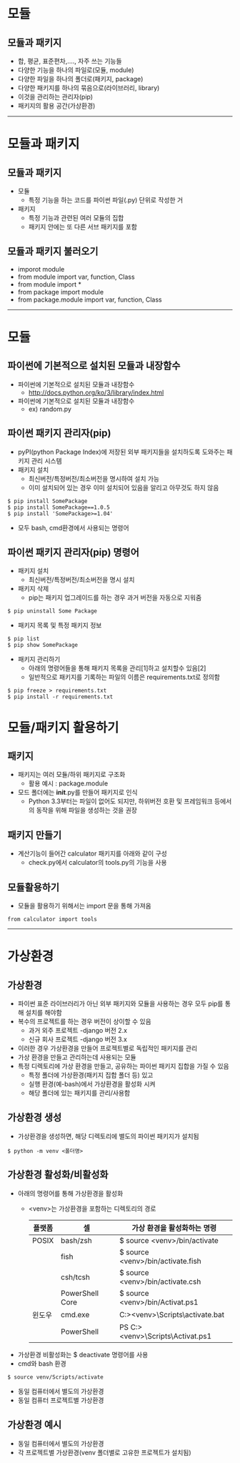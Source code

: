 # 모듈
## 모듈과 패키지
- 합, 평균, 표준편차,...., 자주 쓰는 기능들
- 다양한 기능을 하나의 파일로(모듈, module)
- 다양한 파일을 하나의 폴더로(패키지, package)
- 다양한 패키지를 하나의 묶음으로(라이브러리, library)
- 이것을 관리하는 관리자(pip)
- 패키지의 활용 공간(가상환경)
-----------------------------
# 모듈과 패키지
## 모듈과 패키지
- 모듈
  - 특정 기능을 하는 코드를 파이썬 파일(.py) 단위로 작성한 거
- 패키지
  - 특정 기능과 관련된 여러 모듈의 집합
  - 패키지 안에는 또 다른 서브 패키지를 포함
## 모듈과 패키지 불러오기
- imporot module
- from module import var, function, Class
- from module import *
- from package import module
- from package.module import var, function, Class
-----------------------------
# 모듈
## 파이썬에 기본적으로 설치된 모듈과 내장함수
- 파이썬에 기본적으로 설치된 모듈과 내장함수
  - http://docs.python.org/ko/3/library/index.html
- 파이썬에 기본적으로 설치된 모듈과 내장함수
  - ex) random.py
## 파이썬 패키지 관리자(pip)
- pyPI(python Package Index)에 저장된 외부 패키지들을 설치하도록 도와주는 패키지 관리 시스템
- 패키지 설치
  - 최신버전/특정버전/최소버전을 명시하여 설치 가능
  - 이미 설치되어 있는 경우 이미 설치되어 있음을 알리고 아무것도 하지 않음
```
$ pip install SomePackage
$ pip install SomePackage==1.0.5
$ pip install 'SomePackage>=1.04'
```
- 모두 bash, cmd환경에서 사용되는 명령어
## 파이썬 패키지 관리자(pip) 명령어
- 패키지 설치
  - 최신버전/특정버전/최소버전을 명시 설치
- 패키지 삭제
  - pip는 패키지 업그레이드를 하는 경우 과거 버전을 자동으로 지워줌
```
$ pip uninstall Some Package
```
- 패키지 목록 및 특정 패키지 정보
```
$ pip list
$ pip show SomePackage
```
- 패키지 관리하기
  - 아래의 명령어들을 통해 패키지 목록을 관리[1]하고 설치할수 있음[2]
  - 일반적으로 패키지를 기록하는 파일의 이름은 requirements.txt로 정의함
```
$ pip freeze > requirements.txt
$ pip install -r requirements.txt
```
# 모듈/패키지 활용하기
## 패키지
- 패키지는 여러 모듈/하위 패키지로 구조화
  - 활용 예시 : package.module
- 모드 폴더에는 __init__.py를 만들어 패키지로 인식
  - Python 3.3부터는 파일이 없어도 되지만, 하위버전 호환 및 프레임워크 등에서의 동작을 위해 파일을 생성하는 것을 권장 
## 패키지 만들기
- 계산기능이 들어간 calculator 패키지를 아래와 같이 구성
  - check.py에서 calculator의 tools.py의 기능을 사용
## 모듈활용하기
- 모듈을 활용하기 위해서는 import 문을 통해 가져옴
```
from calculator import tools
```
---------------------
# 가상환경
## 가상환경
- 파이썬 표준 라이브러리가 아닌 외부 패키지와 모듈을 사용하는 경우 모두 pip를 통해 설치를 해야함
- 복수의 프로젝트를 하는 경우 버전이 상이할 수 있음
  - 과거 외주 프로젝트 -django 버전 2.x
  - 신규 회사 프로젝트 -django 버전 3.x
- 이러한 경우 가상환경을 만들어 프로젝트별로 독립적인 패키지를 관리
- 가상 환경을 만들고 관리하는데 사용되는 모듈
- 특정 디렉토리에 가상 환경을 만들고, 공유하는 파이썬 패키지 집합을 가질 수 있음
  - 특정 폴더에 가상환경(패키지 집합 폴더 등) 있고
  - 실행 환경(예-bash)에서 가상환경을 활성화 시켜
  - 해당 폴더에 있는 패키지를 관리/사용함
## 가상환경 생성
- 가상환경을 생성하면, 해당 디렉토리에 별도의 파이썬 패키지가 설치됨
```
$ python -m venv <폴더명>
```
## 가상환경 활성화/비활성화
- 아래의 명령어를 통해 가상환경을 활성화
  - \<venv>는 가상환경을 포함하는 디렉토리의 경로

    |플랫폼|셀|가상 환경을 활성화하는 명령|
    |---|---|---|
    |POSIX|bash/zsh|$ source \<venv>/bin/activate|
    ||fish|$ source \<venv>/bin/activate.fish|
    ||csh/tcsh|$ source \<venv>/bin/activate.csh|
    ||PowerShell Core|$ source \<venv>/bin/Activat.ps1|
    |윈도우|cmd.exe|C:\>\<venv>\Scripts\activate.bat|
    ||PowerShell|PS C:\>\<venv>\Scripts\Activat.ps1|
- 가상환경 비활성화는 $ deactivate 명령어를 사용
- cmd와 bash 환경
```
$ source venv/Scripts/activate
```
- 동일 컴퓨터에서 별도의 가상환경
- 동일 컴퓨터 프로젝트별 가상환경
## 가상환경 예시
- 동일 컴퓨터에서 별도의 가상환경
- 각 프로젝트별 가상환경(venv 폴더별로 고유한 프로젝트가 설치됨)

    
  